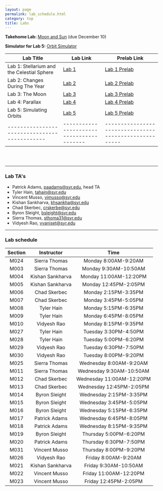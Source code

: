 ```yaml
---
layout: page
permalink: lab_schedule.html
category: top
title: Labs
---
```


**Takehome Lab:** <a href="labs/takehome/moon_and_sun.pdf">Moon and Sun</a> (due December 10)

**Simulator for Lab 5:** <a href="orbitsim.html">Orbit Simulator</a>

| Lab Title | Lab Link | Prelab Link |
|--------------------------------------------|----------------------------------------|-----------------------------------------------------|
| Lab 1: Stellarium and the Celestial Sphere | <a href="labs/lab1/lab1.pdf">Lab 1</a> | <a href="labs/lab1/lab1prelab.pdf">Lab 1 Prelab</a> |
| Lab 2: Changes During The Year | <a href="labs/lab2/lab2.pdf">Lab 2</a> | <a href="labs/lab2/lab2prelab.pdf">Lab 2 Prelab</a> |
| Lab 3: The Moon | <a href="labs/lab3/lab3.pdf">Lab 3</a> | <a href="labs/lab3/lab3prelab.pdf">Lab 3 Prelab</a> |
| Lab 4: Parallax | <a href="labs/lab4/lab4.pdf">Lab 4</a> | <a href="labs/lab4/lab4prelab.pdf">Lab 4 Prelab</a> |
| Lab 5: Simulating Orbits | <a href="labs/lab5/lab5.pdf">Lab 5</a> | <a href="labs/lab5/lab5prelab.pdf">Lab 5 Prelab</a> |
|--------------------------------------------|----------------------------------------|-----------------------------------------------------|

<br><br>

---

### Lab TA's

* Patrick Adams, <paadams@syr.edu>, head TA
* Tyler Hain, <tahain@syr.edu>
* Vincent Musso, <vjmusso@syr.edu>
* Kishan Sankharva, <khsankha@syr.edu>
* Chad Skerbec, <crskerbe@syr.edu>
* Byron Sleight, <bsleight@syr.edu>
* Sierra Thomas, <sthoma31@syr.edu>
* Vidyesh Rao, <vvaniset@syr.edu>

---

### Lab schedule


| **Section**    | **Instructor** | **Time** |
|:----------:|:-------------:|:----:|
|M024|Sierra Thomas   		 |Monday 8:00AM-9:20AM |
|M003|Sierra Thomas  		 |Monday 9:30AM-10:50AM |
|M004|Kishan Sankharva	 |Monday 11:00AM-12:20PM |
|M005|Kishan Sankharva	 |Monday 12:45PM-2:05PM |
|M006|Chad Skerbec               |Monday 2:15PM-3:35PM |
|M007|Chad Skerbec        	 |Monday 3:45PM-5:05PM |
|M008|Tyler Hain            |Monday 5:15PM-6:35PM |
|M009|Tyler Hain	 |Monday 6:45PM-8:05PM |
|M010|Vidyesh Rao          	 |Monday 8:15PM-9:35PM |
|M027|Tyler Hain          	 |Tuesday 3:30PM-4:50PM |
|M028|Tyler Hain        		 |Tuesday 5:00PM-6:20PM |
|M029|Vidyesh Rao     		 |Tuesday 6:30PM-7:50PM |
|M030|Vidyesh Rao       		 |Tuesday 8:00PM-9:20PM |
|M025|Sierra Thomas         	 |Wednesday 8:00AM-9:20AM |
|M011|Sierra Thomas	 |Wednesday 9:30AM-10:50AM |
|M012|Chad Skerbec        |Wednesday 11:00AM-12:20PM |
|M013|Chad Skerbec               |Wednesday 12:45PM-2:05PM |
|M014|Byron Sleight   |Wednesday 2:15PM-3:35PM |
|M015|Byron Sleight 		 |Wednesday 3:45PM-5:05PM |
|M016|Byron Sleight | Wednesday 5:15PM-6:35PM |
|M017|Patrick Adams|Wednesday 6:45PM-8:05PM |
|M018|Patrick Adams	   	 |Wednesday 8:15PM-9:35PM |
|M019|Byron Sleight | Thursday 5:00PM-6:20PM |
|M020|Patrick Adams		 |Thursday 6:30PM-7:50PM |
|M031|Vincent Musso                   |Thursday 8:00PM-9:20PM |
|M026|Vidyesh Rao          	 |Friday 8:00AM-9:20AM |
|M021|Kishan Sankharva        	 |Friday 9:30AM-10:50AM |
|M022|Vincent Musso|Friday 11:00AM-12:20PM |
|M023|Vincent Musso  		 |Friday 12:45PM-2:05PM |

